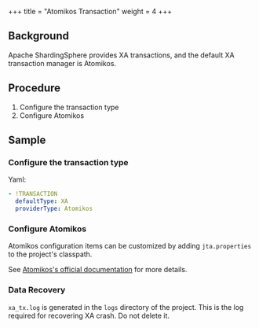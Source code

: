+++
title = "Atomikos Transaction"
weight = 4
+++

## Background

Apache ShardingSphere provides XA transactions, and the default XA transaction manager is Atomikos.

## Procedure

1. Configure the transaction type
2. Configure Atomikos

## Sample

### Configure the transaction type

Yaml:

```yaml
- !TRANSACTION
  defaultType: XA
  providerType: Atomikos 
```

### Configure Atomikos

Atomikos configuration items can be customized by adding `jta.properties` to the project's classpath.

See [Atomikos's official documentation](https://www.atomikos.com/Documentation/JtaProperties) for more details.

### Data Recovery

`xa_tx.log` is generated in the `logs` directory of the project. This is the log required for recovering XA crash. Do not delete it. 
